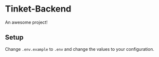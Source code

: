 # Tinket-Backend
An awesome project!

## Setup
Change `.env.example` to `.env` and change the values to your configuration.
